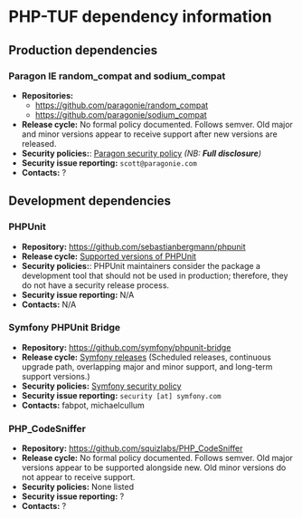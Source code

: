 # PHP-TUF dependency information

## Production dependencies

### Paragon IE random_compat and sodium_compat
- **Repositories:**
  - https://github.com/paragonie/random_compat
  - https://github.com/paragonie/sodium_compat
- **Release cycle:** No formal policy documented. Follows semver. Old major
  and minor versions appear to receive support after new versions are released.
- **Security policies:**:
  [Paragon security
  policy](https://github.com/paragonie/random_compat/security/policy)
  *(NB: **Full disclosure**)*
- **Security issue reporting:** `scott@paragonie.com`
- **Contacts:** ?


## Development dependencies

### PHPUnit
- **Repository:** https://github.com/sebastianbergmann/phpunit
- **Release cycle:** [Supported versions of
  PHPUnit](https://phpunit.de/supported-versions.html)
- **Security policies:**: PHPUnit maintainers consider the package a
  development tool that should not be used in production; therefore, they do
  not have a security release process.
- **Security issue reporting:** N/A
- **Contacts:** N/A

### Symfony PHPUnit Bridge
- **Repository:** https://github.com/symfony/phpunit-bridge
- **Release cycle:** [Symfony releases](https://symfony.com/releases)
  (Scheduled releases, continuous upgrade path, overlapping major and minor
  support, and long-term support versions.)
- **Security policies:** [Symfony security
  policy](https://symfony.com/doc/master/contributing/code/security.html)
- **Security issue reporting:** `security [at] symfony.com`
- **Contacts:** fabpot, michaelcullum


### PHP_CodeSniffer
- **Repository:** https://github.com/squizlabs/PHP_CodeSniffer
- **Release cycle:** No formal policy documented. Follows semver. Old
  major versions appear to be supported alongside new. Old minor versions
  do not appear to receive support.
- **Security policies:** None listed
- **Security issue reporting:** ?
- **Contacts:** ?

